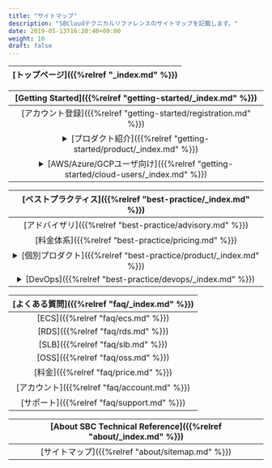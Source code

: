 ```yaml
---
title: "サイトマップ"
description: "SBCloudテクニカルリファレンスのサイトマップを記載します。"
date: 2019-05-13T16:20:40+09:00
weight: 10
draft: false
---
```


|[トップページ]({{%relref "_index.md" %}})|
|:------:|

|[Getting Started]({{%relref "getting-started/_index.md" %}})|
|:------:|  
|[アカウント登録]({{%relref "getting-started/registration.md" %}})|
|<details><summary>[プロダクト紹介]({{%relref "getting-started/product/_index.md" %}})</summary>[プロダクト資料のリンク一覧]({{%relref "getting-started/product/links.md" %}})<br>[ECS]({{%relref "getting-started/product/ecs-by-region.md" %}})</details>|
|<details><summary>[AWS/Azure/GCPユーザ向け]({{%relref "getting-started/cloud-users/_index.md" %}})</summary>[AWS/Azure/GCPとのサービス比較]({{%relref "getting-started/cloud-users/vs-aws-gcp-azure.md" %}})</details>|

|[ベストプラクティス]({{%relref "best-practice/_index.md" %}})|
|:------:|
|[アドバイザリ]({{%relref "best-practice/advisory.md" %}})|
|[料金体系]({{%relref "best-practice/pricing.md" %}})|
|<details><summary>[個別プロダクト]({{%relref "best-practice/product/_index.md" %}})</summary>[ECS]({{%relref "best-practice/product/ecs.md" %}})</details>|
|<details><summary>[DevOps]({{%relref "best-practice/devops/_index.md" %}})</summary><details><summary>[Terraform]({{%relref "best-practice/devops/terraform/_index.md" %}})</summary>[Terraformとは]({{%relref "best-practice/devops/terraform/01/how-to-use.md" %}})<br>[インストール]({{%relref "best-practice/devops/terraform/02/install.md" %}})<br>[サンプルプロジェクトの作成]({{%relref "best-practice/devops/terraform/03/sample-project.md" %}})<br>[サンプルプロジェクトの実行]({{%relref "best-practice/devops/terraform/04/run-terraform.md" %}})<br>[文法について]({{%relref "best-practice/devops/terraform/05/program-syntax.md" %}})<br>[Dockerについて]({{%relref "best-practice/devops/terraform/06/docker.md" %}})<br>[Moduleについて]({{%relref "best-practice/devops/terraform/07/module.md" %}})<br>[VPCの作成]({{%relref "best-practice/devops/terraform/08/vpc.md" %}})<br>[ECS、EIPの作成]({{%relref "best-practice/devops/terraform/09/ecs.md" %}})<br>[SLBの作成]({{%relref "best-practice/devops/terraform/10/slb.md" %}})<br>[Autoscalingの作成]({{%relref "best-practice/devops/terraform/11/autoscaling.md" %}})<br>[OSSの作成]({{%relref "best-practice/devops/terraform/12/oss.md" %}})<br>[RDSの作成]({{%relref "best-practice/devops/terraform/13/rds.md" %}})<br>[RAMの作成]({{%relref "best-practice/devops/terraform/14/ram.md" %}})<br>[Kubernetesの作成]({{%relref "best-practice/devops/terraform/15/kubernetes.md" %}})</details></details>|

|[よくある質問]({{%relref "faq/_index.md" %}})
|:------:|
|[ECS]({{%relref "faq/ecs.md" %}})|
|[RDS]({{%relref "faq/rds.md" %}})|
|[SLB]({{%relref "faq/slb.md" %}})|
|[OSS]({{%relref "faq/oss.md" %}})|
|[料金]({{%relref "faq/price.md" %}})|
|[アカウント]({{%relref "faq/account.md" %}})|
|[サポート]({{%relref "faq/support.md" %}})|

|[About SBC Technical Reference]({{%relref "about/_index.md" %}})|
|:------:|
| [サイトマップ]({{%relref "about/sitemap.md" %}}) |

